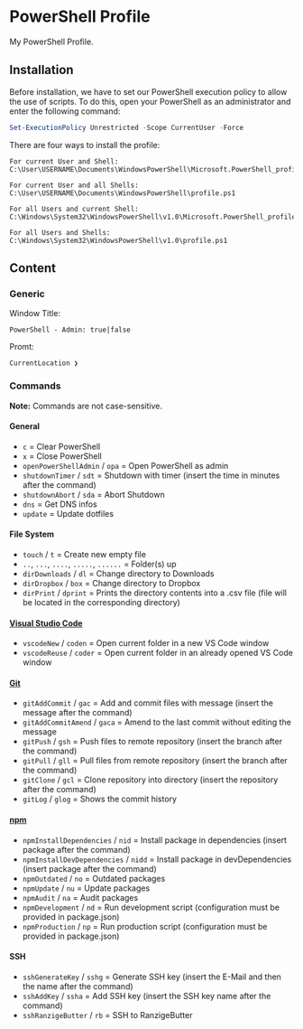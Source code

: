 # PowerShell Profile

My PowerShell Profile.

## Installation

Before installation, we have to set our PowerShell execution policy to allow the use of scripts.
To do this, open your PowerShell as an administrator and enter the following command:

```PowerShell
Set-ExecutionPolicy Unrestricted -Scope CurrentUser -Force
```

There are four ways to install the profile:

```plaintext
For current User and Shell:
C:\User\USERNAME\Documents\WindowsPowerShell\Microsoft.PowerShell_profile.ps1

For current User and all Shells:
C:\User\USERNAME\Documents\WindowsPowerShell\profile.ps1

For all Users and current Shell:
C:\Windows\System32\WindowsPowerShell\v1.0\Microsoft.PowerShell_profile.ps1

For all Users and Shells:
C:\Windows\System32\WindowsPowerShell\v1.0\profile.ps1
```

## Content

### Generic

Window Title:

```plaintext
PowerShell - Admin: true|false
```

Promt:

```plaintext
CurrentLocation ❯
```

### Commands

**Note:** Commands are not case-sensitive.

#### General

- `c` = Clear PowerShell
- `x` = Close PowerShell
- `openPowerShellAdmin` / `opa` = Open PowerShell as admin
- `shutdownTimer` / `sdt` = Shutdown with timer (insert the time in minutes after the command)
- `shutdownAbort` / `sda` = Abort Shutdown
- `dns` = Get DNS infos
- `update` = Update dotfiles

#### File System

- `touch` / `t` = Create new empty file
- `..`, `...`, `....`, `.....`, `......` = Folder(s) up
- `dirDownloads` / `dl` = Change directory to Downloads
- `dirDropbox` / `box` = Change directory to Dropbox
- `dirPrint` / `dprint` = Prints the directory contents into a .csv file (file will be located in the corresponding directory)

#### [Visual Studio Code](https://code.visualstudio.com)

- `vscodeNew` / `coden` = Open current folder in a new VS Code window
- `vscodeReuse` / `coder` = Open current folder in an already opened VS Code window

#### [Git](https://git-scm.com)

- `gitAddCommit` / `gac` = Add and commit files with message (insert the message after the command)
- `gitAddCommitAmend` / `gaca` = Amend to the last commit without editing the message
- `gitPush` / `gsh` = Push files to remote repository (insert the branch after the command)
- `gitPull` / `gll` = Pull files from remote repository (insert the branch after the command)
- `gitClone` / `gcl` = Clone repository into directory (insert the repository after the command)
- `gitLog` / `glog` = Shows the commit history

#### [npm](https://www.npmjs.com)

- `npmInstallDependencies` / `nid` = Install package in dependencies (insert package after the command)
- `npmInstallDevDependencies` / `nidd` = Install package in devDependencies (insert package after the command)
- `npmOutdated` / `no` = Outdated packages
- `npmUpdate` / `nu` = Update packages
- `npmAudit` / `na` = Audit packages
- `npmDevelopment` / `nd` = Run development script (configuration must be provided in package.json)
- `npmProduction` / `np` = Run production script (configuration must be provided in package.json)

#### SSH

- `sshGenerateKey` / `sshg` = Generate SSH key (insert the E-Mail and then the name after the command)
- `sshAddKey` / `ssha` = Add SSH key (insert the SSH key name after the command)
- `sshRanzigeButter` / `rb` = SSH to RanzigeButter
